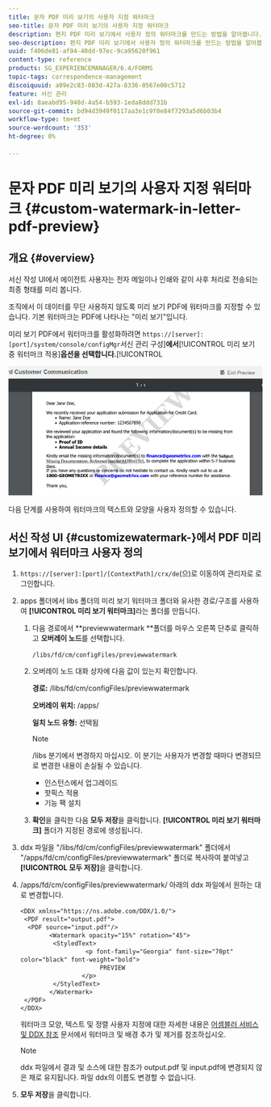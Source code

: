 ```yaml
---
title: 문자 PDF 미리 보기의 사용자 지정 워터마크
seo-title: 문자 PDF 미리 보기의 사용자 지정 워터마크
description: 편지 PDF 미리 보기에서 사용자 정의 워터마크를 만드는 방법을 알아봅니다.
seo-description: 편지 PDF 미리 보기에서 사용자 정의 워터마크를 만드는 방법을 알아봅니다.
uuid: f406de81-af94-40dd-97ec-9ca95620f961
content-type: reference
products: SG_EXPERIENCEMANAGER/6.4/FORMS
topic-tags: correspondence-management
discoiquuid: a09e2c83-083d-427a-8336-0567e00c5712
feature: 서신 관리
exl-id: 8aeabd95-948d-4a54-b593-1eda8ddd731b
source-git-commit: bd94d3949f0117aa3e1c9f0e84f7293a5d6b03b4
workflow-type: tm+mt
source-wordcount: '353'
ht-degree: 0%

---
```


# 문자 PDF 미리 보기의 사용자 지정 워터마크 {#custom-watermark-in-letter-pdf-preview}

## 개요 {#overview}

서신 작성 UI에서 에이전트 사용자는 전자 메일이나 인쇄와 같이 사후 처리로 전송되는 최종 형태를 미리 봅니다.

조직에서 이 데이터를 무단 사용하지 않도록 미리 보기 PDF에 워터마크를 지정할 수 있습니다. 기본 워터마크는 PDF에 나타나는 &quot;미리 보기&quot;입니다.

미리 보기 PDF에서 워터마크를 활성화하려면 `https://[server]:[port]/system/console/configMgr`서신 관리 구성&#x200B;]**에서**[!UICONTROL &#x200B;미리 보기 중 워터마크 적용&#x200B;]**옵션을 선택합니다.**[!UICONTROL 

![기본 워터마크](assets/default-watermark.png)

다음 단계를 사용하여 워터마크의 텍스트와 모양을 사용자 정의할 수 있습니다.

## 서신 작성 UI {#customizewatermark-}에서 PDF 미리 보기에서 워터마크 사용자 정의

1. `https://[server]:[port]/[ContextPath]/crx/de`(으)로 이동하여 관리자로 로그인합니다.
1. apps 폴더에서 libs 폴더의 미리 보기 워터마크 폴더와 유사한 경로/구조를 사용하여 **[!UICONTROL 미리 보기 워터마크]**&#x200B;라는 폴더를 만듭니다.

   1. 다음 경로에서 **previewwatermark **폴더를 마우스 오른쪽 단추로 클릭하고 **오버레이 노드**&#x200B;를 선택합니다.

      `/libs/fd/cm/configFiles/previewwatermark`

   1. 오버레이 노드 대화 상자에 다음 값이 있는지 확인합니다.

      **경로:** /libs/fd/cm/configFiles/previewwatermark

      **오버레이 위치:** /apps/

      **일치 노드 유형:** 선택됨

      >[!NOTE]
      >
      >/libs 분기에서 변경하지 마십시오. 이 분기는 사용자가 변경할 때마다 변경되므로 변경한 내용이 손실될 수 있습니다.
      >
      >* 인스턴스에서 업그레이드
      >* 핫픽스 적용
      >* 기능 팩 설치


   1. **확인**&#x200B;을 클릭한 다음 **모두 저장**&#x200B;을 클릭합니다. **[!UICONTROL 미리 보기 워터마크]** 폴더가 지정된 경로에 생성됩니다.

1. ddx 파일을 &quot;/libs/fd/cm/configFiles/previewwatermark&quot; 폴더에서 &quot;/apps/fd/cm/configFiles/previewwatermark&quot; 폴더로 복사하여 붙여넣고 **[!UICONTROL 모두 저장]**&#x200B;을 클릭합니다.
1. /apps/fd/cm/configFiles/previewwatermark/ 아래의 ddx 파일에서 원하는 대로 변경합니다.

   ```
   <DDX xmlns="https://ns.adobe.com/DDX/1.0/">
    <PDF result="output.pdf">
     <PDF source="input.pdf"/>
           <Watermark opacity="15%" rotation="45">
            <StyledText>
                     <p font-family="Georgia" font-size="70pt" color="black" font-weight="bold">
                         PREVIEW
                    </p>
            </StyledText>
           </Watermark>
    </PDF>
   </DDX>
   ```

   워터마크 모양, 텍스트 및 정렬 사용자 지정에 대한 자세한 내용은 [어셈블러 서비스 및 DDX 참조](https://help.adobe.com/en_US/livecycle/11.0/ddxRef.pdf) 문서에서 워터마크 및 배경 추가 및 제거를 참조하십시오.

   >[!NOTE]
   >
   >ddx 파일에서 결과 및 소스에 대한 참조가 output.pdf 및 input.pdf에 변경되지 않은 채로 유지됩니다. 파일 ddx의 이름도 변경할 수 없습니다.

1. **모두 저장**&#x200B;을 클릭합니다.
